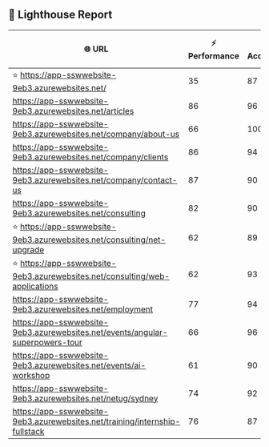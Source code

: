 ## 🚀 Lighthouse Report

| 🌐 URL | ⚡ Performance | ♿ Accessibility | ✅ Best Practices | 🔍 SEO | 📦 Bundle Size | 🗑️ Unused Bundle |
| --- | ----------- | ------------- | -------------- | --- | ---------------- | ---------------- |
| ⭐ https://app-sswwebsite-9eb3.azurewebsites.net/ | 35 | 87 | 74 | 100 | 5.24 MB | 2.25 MB |
| https://app-sswwebsite-9eb3.azurewebsites.net/articles | 86 | 96 | 78 | 92 | 4.23 MB | 2.06 MB |
| https://app-sswwebsite-9eb3.azurewebsites.net/company/about-us | 66 | 100 | 78 | 100 | 4.12 MB | 2.00 MB |
| https://app-sswwebsite-9eb3.azurewebsites.net/company/clients | 86 | 94 | 78 | 100 | 4.52 MB | 2.27 MB |
| https://app-sswwebsite-9eb3.azurewebsites.net/company/contact-us | 87 | 90 | 78 | 92 | 7.49 MB | 4.67 MB |
| https://app-sswwebsite-9eb3.azurewebsites.net/consulting | 82 | 90 | 74 | 100 | 5.24 MB | 2.25 MB |
| ⭐ https://app-sswwebsite-9eb3.azurewebsites.net/consulting/net-upgrade | 62 | 89 | 59 | 85 | 7.78 MB | 4.86 MB |
| ⭐ https://app-sswwebsite-9eb3.azurewebsites.net/consulting/web-applications | 62 | 93 | 59 | 85 | 7.77 MB | 4.87 MB |
| https://app-sswwebsite-9eb3.azurewebsites.net/employment | 77 | 94 | 78 | 100 | 4.37 MB | 2.03 MB |
| https://app-sswwebsite-9eb3.azurewebsites.net/events/angular-superpowers-tour | 66 | 96 | 70 | 100 | 7.52 MB | 4.71 MB |
| https://app-sswwebsite-9eb3.azurewebsites.net/events/ai-workshop | 61 | 90 | 70 | 92 | 7.52 MB | 4.72 MB |
| https://app-sswwebsite-9eb3.azurewebsites.net/netug/sydney | 74 | 92 | 78 | 92 | 4.60 MB | 2.30 MB |
| https://app-sswwebsite-9eb3.azurewebsites.net/training/internship-fullstack | 76 | 87 | 74 | 100 | 4.12 MB | 1.98 MB |
